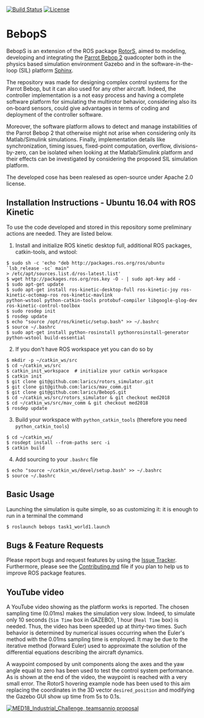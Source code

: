 [![Build Status](https://travis-ci.com/gsilano/BebopS.svg?token=j5Gz4tcDJ28z8njKZCzL&branch=master)](https://travis-ci.com/gsilano/BebopS)
[![License](https://img.shields.io/badge/License-Apache%202.0-blue.svg)](https://opensource.org/licenses/Apache-2.0)

# BebopS

BebopS is an extension of the ROS package [RotorS](https://github.com/ethz-asl/rotors_simulator), aimed to modeling, developing and integrating the [Parrot Bebop 2](https://www.parrot.com/us/drones/parrot-bebop-2) quadcopter both in the physics based simulation environment Gazebo and in the software-in-the-loop (SIL) platform [Sphinx](http://www.sphinx-doc.org/en/master/).  

The repository was made for designing complex control systems for the Parrot Bebop, but it can also used for any other aircraft. Indeed, the controller implementation is a not easy process and having a complete software platform for simulating the multirotor behavior, considering also its on-board sensors, could give advantages in terms of coding and deployment of the controller software. 

Moreover, the software platform allows to detect and manage instabilities of the Parrot Bebop 2 that otherwise might not arise when considering only its Matlab/Simulink simulations. Finally, implementation details like synchronization, timing issues, fixed-point computation, overflow, divisions-by-zero, can be isolated when looking at the Matlab/Simulink platform and their effects can be investigated by considering the proposed SIL simulation platform.

The developed cose has been realesed as open-source under Apache 2.0 license. 

Installation Instructions - Ubuntu 16.04 with ROS Kinetic
---------------------------------------------------------
To use the code developed and stored in this repository some preliminary actions are needed. They are listed below.

 1. Install and initialize ROS kinetic desktop full, additional ROS packages, catkin-tools, and wstool:

 ```
 $ sudo sh -c 'echo "deb http://packages.ros.org/ros/ubuntu `lsb_release -sc` main" 
 > /etc/apt/sources.list.d/ros-latest.list'
 $ wget http://packages.ros.org/ros.key -O - | sudo apt-key add -
 $ sudo apt-get update
 $ sudo apt-get install ros-kinetic-desktop-full ros-kinetic-joy ros-kinetic-octomap-ros ros-kinetic-mavlink 
 python-wstool python-catkin-tools protobuf-compiler libgoogle-glog-dev ros-kinetic-control-toolbox
 $ sudo rosdep init
 $ rosdep update
 $ echo "source /opt/ros/kinetic/setup.bash" >> ~/.bashrc
 $ source ~/.bashrc
 $ sudo apt-get install python-rosinstall pythonrosinstall-generator python-wstool build-essential
 ```
 2. If you don't have ROS workspace yet you can do so by

 ```
 $ mkdir -p ~/catkin_ws/src
 $ cd ~/catkin_ws/src
 $ catkin_init_workspace  # initialize your catkin workspace
 $ catkin init
 $ git clone git@github.com:larics/rotors_simulator.git
 $ git clone git@github.com:larics/mav_comm.git
 $ git clone git@github.com:larics/BebopS.git
 $ cd ~/catkin_ws/src/rotors_simulator & git checkout med2018
 $ cd ~/catkin_ws/src/mav_comm & git checkout med2018
 $ rosdep update
 ```

 3. Build your workspace with `python_catkin_tools` (therefore you need `python_catkin_tools`)

   ```
   $ cd ~/catkin_ws/
   $ rosdept install --from-paths serc -i
   $ catkin build
   ```

 4. Add sourcing to your `.bashrc` file

   ```
   $ echo "source ~/catkin_ws/devel/setup.bash" >> ~/.bashrc
   $ source ~/.bashrc
   ```

Basic Usage
---------------------------------------------------------

Launching the simulation is quite simple, so as customizing it: it is enough to run in a terminal the command

   ```
   $ roslaunch bebops task1_world1.launch
   ```

Bugs & Feature Requests
--------------------------

Please report bugs and request features by using the [Issue Tracker](https://github.com/gsilano/BebopS/issues). Furthermore, please see the [Contributing.md](https://github.com/gsilano/BebopS/blob/master/CONTRIBUTING.md) file if you plan to help us to improve ROS package features.

YouTube video
---------------------------------------------------------
A YouTube video showing as the platform works is reported. The chosen sampling time (0.01ms) makes the simulation very slow. Indeed, to simulate only 10 seconds (`Sim Time` box in GAZEBO), 1 hour (`Real Time` box) is needed. Thus, the video has been speeded up at thirty-two times. Such behavior is determined by numerical issues occurring when the Euler's method with the 0.01ms sampling time is employed. It may be due to the iterative method (forward Euler) used to approximate the solution of the differential equations describing the aircraft dynamics. 

A waypoint composed by unit components along the axes and the yaw angle equal to zero has been used to test the control system performance. As is shown at the end of the video, the waypoint is reached with a very small error. The RotorS hovering example node has been used to this aim replacing the coordinates in the 3D vector `desired_position` and modifying the Gazebo GUI show up time from 5s to 0.1s.

[![MED18_Industrial_Challenge, teamsannio proposal](https://github.com/gsilano/teamsannio_med_control/wiki/images/Miniature_YouTube_MED18_Industrial_Challenge_Proposal.png)](https://youtu.be/BvsEA0zH7bU "MED18_Industrial_Challenge, teamsannio proposal")


